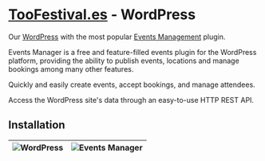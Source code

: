 # [TooFestival.es](http://toofestival.es/) - WordPress

Our [WordPress](https://wordpress.org/) with the most popular [Events Management](http://wp-events-plugin.com/) plugin.

Events Manager is a free and feature-filled events plugin for the WordPress platform, providing the ability to publish events, locations and manage bookings among many other features.

Quickly and easily create events, accept bookings, and manage attendees.

Access the WordPress site's data through an easy-to-use HTTP REST API.

## Installation

|![WordPress](https://3vdesignmedia.com/wp-content/uploads/2015/09/wordpress-logo1.png "WordPress")|![Events Manager](http://d1mkunav5pg7l3.cloudfront.net/wp-content/themes/wp-events-plugin/images/logo-header.png "Events Manager")|
| ------------- |:-------------:|
